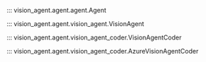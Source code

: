 ::: vision_agent.agent.agent.Agent

::: vision_agent.agent.vision_agent.VisionAgent

::: vision_agent.agent.vision_agent_coder.VisionAgentCoder

::: vision_agent.agent.vision_agent_coder.AzureVisionAgentCoder
